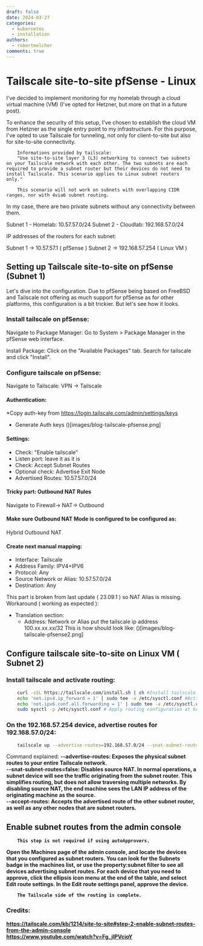 ```yaml
---
draft: false 
date: 2024-03-27
categories:
  - kubernetes
  - installation
authors:
  - robertmelcher
comments: true
---
```


# Tailscale site-to-site pfSense - Linux

I've decided to implement monitoring for my homelab through a cloud virtual machine (VM) (I've opted for Hetzner, but more on that in a future post).

To enhance the security of this setup, I've chosen to establish the cloud VM from Hetzner as the single entry point to my infrastructure. For this purpose, I've opted to use Tailscale for tunneling, not only for client-to-site but also for site-to-site connectivity.

``` info
    Informations provided by tailscale:
    "Use site-to-site layer 3 (L3) networking to connect two subnets on your Tailscale network with each other. The two subnets are each required to provide a subnet router but their devices do not need to install Tailscale. This scenario applies to Linux subnet routers only."
```
``` warning
    This scenario will not work on subnets with overlapping CIDR ranges, nor with 4via6 subnet routing.
```
<!-- more -->
In my case, there are two private subnets without any connectivity between them.

Subnet 1 - Homelab:  10.57.57.0/24
Subnet 2 - Cloudlab: 192.168.57.0/24

IP addresses of the routers for each subnet:

Subnet 1 -> 10.57.57.1 ( pfSense )
Subnet 2 -> 192.168.57.254 ( Linux VM )

## Setting up Tailscale site-to-site on pfSense (Subnet 1)
Let's dive into the configuration. Due to pfSense being based on FreeBSD and Tailscale not offering as much support for pfSense as for other platforms, this configuration is a bit trickier. But let's see how it looks.

### Install tailscale on pfSense:

Navigate to Package Manager:
Go to System > Package Manager in the pfSense web interface.

Install Package: 
Click on the "Available Packages" tab. Search for tailscale and click "Install".

### Configure tailscale on pfSense:


Navigate to Tailscale:
VPN -> Tailscale

#### Authentication:

*Copy auth-key from https://login.tailscale.com/admin/settings/keys
* Generate Auth keys
()[images/blog-tailscale-pfsense.png]

#### Settings:

* Check: "Enable tailscale" 
* Listen port: leave it as it is
* Check: Accept Subnet Routes
* Optional check: Advertise Exit Node
* Advertised Routes: 10.57.57.0/24 

#### Tricky part: Outbound NAT Rules

Navigate to Firewall-> NAT-> Outbound

#### Make sure Outbound NAT Mode is configured to be configured as:
Hybrid Outbound NAT 
#### Create next manual mapping:

* Interface: Tailscale
* Address Family: IPV4+IPV6
* Protocol: Any
* Source Network or Alias: 10.57.57.0/24
* Destination: Any

This part is broken from last update ( 23.09.1 ) so NAT Alias is missing. 
Workaround ( working as expected ):
* Translation section:
    * Address: Network or Alias put the tailscale ip address 100.xx.xx.xx/32
This is how should look like:
()[images/blog-tailscale-pfsense2.png]

## Configure tailscale site-to-site on Linux VM ( Subnet 2)

### Install tailscale and activate routing:

``` bash
    curl -sSL https://tailscale.com/install.sh | sh #Install tailscale
    echo 'net.ipv4.ip_forward = 1' | sudo tee -a /etc/sysctl.conf #Activate routing for IPv4
    echo 'net.ipv6.conf.all.forwarding = 1' | sudo tee -a /etc/sysctl.conf #Activate routing for IPv6
    sudo sysctl -p /etc/sysctl.conf # Apply routing configuration at kernel level
```

### On the 192.168.57.254 device, advertise routes for 192.168.57.0/24:

``` bash
    tailscale up --advertise-routes=192.168.57.0/24 --snat-subnet-routes=false --accept-routes
```

Command explained:
<b>--advertise-routes<b>: Exposes the physical subnet routes to your entire Tailscale network.<br>
<b>--snat-subnet-routes=false</b>: Disables source NAT. In normal operations, a subnet device will see the traffic originating from the subnet router. This simplifies routing, but does not allow traversing multiple networks. By disabling source NAT, the end machine sees the LAN IP address of the originating machine as the source.<br>
<b>--accept-routes</b>: Accepts the advertised route of the other subnet router, as well as any other nodes that are subnet routers.

## Enable subnet routes from the admin console 
```info 
    This step is not required if using autoApprovers.
```
Open the Machines page of the admin console, and locate the devices that you configured as subnet routers. You can look for the Subnets badge in the machines list, or use the property:subnet filter to see all devices advertising subnet routes. For each device that you need to approve, click the ellipsis icon menu at the end of the table, and select Edit route settings. In the Edit route settings panel, approve the device.

``` success
    The Tailscale side of the routing is complete.
```

### Credits:
https://tailscale.com/kb/1214/site-to-site#step-2-enable-subnet-routes-from-the-admin-console <br>
https://www.youtube.com/watch?v=Fg_jIPVcioY